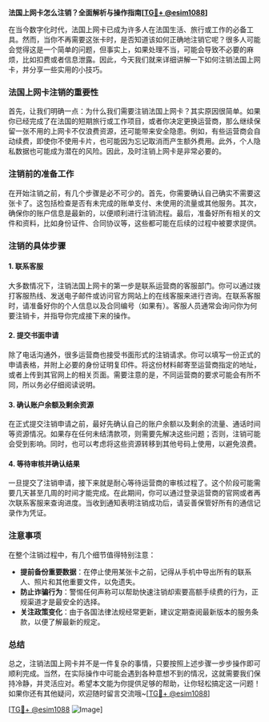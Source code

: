 **法国上网卡怎么注销？全面解析与操作指南[[TG💪+ @esim1088](https://t.me/s/esim1088)]**

在当今数字化时代，法国上网卡已成为许多人在法国生活、旅行或工作的必备工具。然而，当你不再需要这张卡时，是否知道该如何正确地注销它呢？很多人可能会觉得这是一个简单的问题，但事实上，如果处理不当，可能会导致不必要的麻烦，比如扣费或者信息泄露。因此，今天我们就来详细讲解一下如何注销法国上网卡，并分享一些实用的小技巧。

### 法国上网卡注销的重要性

首先，让我们明确一点：为什么我们需要注销法国上网卡？其实原因很简单。如果你已经完成了在法国的短期旅行或工作项目，或者你决定更换运营商，那么继续保留一张不用的上网卡不仅浪费资源，还可能带来安全隐患。例如，有些运营商会自动续费，即使你不使用卡片，也可能因为忘记取消而产生额外费用。此外，个人隐私数据也可能成为潜在的风险。因此，及时注销上网卡是非常必要的。

### 注销前的准备工作

在开始注销之前，有几个步骤是必不可少的。首先，你需要确认自己确实不需要这张卡了。这包括检查是否有未完成的账单支付、未使用的流量或其他服务。其次，确保你的账户信息是最新的，以便顺利进行注销流程。最后，准备好所有相关的文件和资料，比如身份证件、合同协议等，这些都可能在后续的过程中被要求提供。

### 注销的具体步骤

#### 1. 联系客服

大多数情况下，注销法国上网卡的第一步是联系运营商的客服部门。你可以通过拨打客服热线、发送电子邮件或访问官方网站上的在线客服来进行咨询。在联系客服时，请准备好你的个人信息以及合同编号（如果有）。客服人员通常会询问你为何要注销卡，并指导你完成接下来的操作。

#### 2. 提交书面申请

除了电话沟通外，很多运营商也接受书面形式的注销请求。你可以填写一份正式的申请表格，并附上必要的身份证明复印件。将这份材料邮寄至运营商指定的地址，或者上传到其官网上的相关页面。需要注意的是，不同运营商的要求可能会有所不同，所以务必仔细阅读说明。

#### 3. 确认账户余额及剩余资源

在正式提交注销申请之前，最好先确认自己的账户余额以及剩余的流量、通话时间等资源情况。如果存在任何未结清款项，则需要先解决这些问题；否则，注销可能会受到影响。同时，也可以考虑将这些资源转移到其他号码上使用，以避免浪费。

#### 4. 等待审核并确认结果

一旦提交了注销申请，接下来就是耐心等待运营商的审核过程了。这个阶段可能需要几天甚至几周的时间才能完成。在此期间，你可以通过登录运营商的官网或者再次联系客服来查询进度。当收到通知表明注销成功后，请妥善保管好所有的通信记录作为凭证。

### 注意事项

在整个注销过程中，有几个细节值得特别注意：

- **提前备份重要数据**：在停止使用某张卡之前，记得从手机中导出所有的联系人、照片和其他重要文件，以免遗失。
- **防止诈骗行为**：警惕任何声称可以帮助快速注销却索要高额手续费的行为，正规渠道才是最安全的选择。
- **关注政策变化**：由于各国法律法规经常更新，建议定期查阅最新版本的服务条款，以便了解最新的规定。

### 总结

总之，注销法国上网卡并不是一件复杂的事情，只要按照上述步骤一步步操作即可顺利完成。当然，在实际操作中可能会遇到各种意想不到的情况，这就需要我们保持冷静，并灵活应对。希望本文能为你提供足够的帮助，让你轻松搞定这一问题！如果你还有其他疑问，欢迎随时留言交流哦~[[TG💪+ @esim1088](https://t.me/s/esim1088)] 

[[TG💪+ @esim1088](https://t.me/s/esim1088) ![Image](https://i.postimg.cc/4NQfJmqS/Snipaste-2025-05-13-00-14-12.png)]